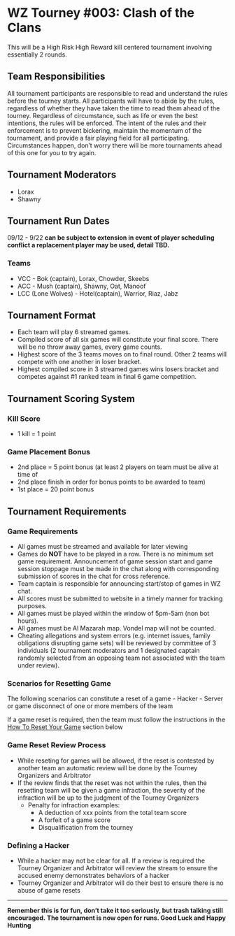 # WZ Tourney #003: Clash of the Clans

This will be a High Risk High Reward kill centered tournament involving essentially 2 rounds.

## Team Responsibilities

All tournament participants are responsible to read and understand the rules before the tourney starts. All participants will have to abide by the rules, regardless of whether they have taken the time to read them ahead of the tourney. Regardless of circumstance, such as life or even the best intentions, the rules will be enforced. The intent of the rules and their enforcement is to prevent bickering, maintain the momentum of the tournament, and provide a fair playing field for all participating. Circumstances happen, don’t worry there will be more tournaments ahead of this one for you to try again.

## Tournament Moderators

- Lorax
- Shawny

## Tournament Run Dates

09/12 - 9/22 **can be subject to extension in event of player scheduling conflict a replacement player may be used, detail TBD.**

### Teams

- VCC - Bok (captain), Lorax, Chowder, Skeebs
- ACC - Mush (captain), Shawny, Oat, Manoof
- LCC (Lone Wolves) - Hotel(captain), Warrior, Riaz, Jabz

## Tournament Format

- Each team will play 6 streamed games.
- Compiled score of all six games will constitute your final score. There will be no throw away games, every game counts.
- Highest score of the 3 teams moves on to final round. Other 2 teams will compete with one another in loser bracket.
- Highest compiled score in 3 streamed games wins losers bracket and competes against #1 ranked team in final 6 game competition.

## Tournament Scoring System

### Kill Score

- 1 kill = 1 point

### Game Placement Bonus

- 2nd place = 5 point bonus (at least 2 players on team must be alive at time of
- 2nd place finish in order for bonus points to be awarded to team)
- 1st place = 20 point bonus

## Tournament Requirements

### Game Requirements

- All games must be streamed and available for later viewing
- Games do **NOT** have to be played in a row. There is no minimum set game requirement. Announcement of game session start and game session stoppage must be made in the chat along with corresponding submission of scores in the chat for cross reference.
- Team captain is responsible for announcing start/stop of games in WZ chat.
- All scores must be submitted to website in a timely manner for tracking purposes.
- All games must be played within the window of 5pm-5am (non bot hours).
- All games must be Al Mazarah map. Vondel map will not be counted.
- Cheating allegations and system errors (e.g. internet issues, family obligations disrupting game sets) will be reviewed by committee of 3 individuals (2 tournament moderators and 1 designated captain randomly selected from an opposing team not associated with the team under review).

### Scenarios for Resetting Game

The following scenarios can constitute a reset of a game
    - Hacker
    - Server or game disconnect of one or more members of the team

If a game reset is required, then the team must follow the instructions in the [How To Reset Your Game](how-tos.md#how-to-reset-your-game) section below

### Game Reset Review Process

- While reseting for games will be allowed, if the reset is contested by another team an automatic review will be done by the Tourney Organizers and Arbitrator
- If the review finds that the reset was not within the rules, then the resetting team will be given a game infraction,  the severity of the infraction will be up to the judgment of the Tourney Organizers
  - Penalty for infraction examples:
    - A deduction of xxx points from the total team score
    - A forfeit of a game score
    - Disqualification from the tourney

### Defining a Hacker

- While a hacker may not be clear for all. If a review is required the Tourney Organizer and Arbitrator will review the stream to ensure the accused enemy demonstrates behaviors of a hacker
- Tourney Organizer and Arbitrator will do their best to ensure there is no abuse of game resets

---

**Remember this is for fun, don’t take it too seriously, but trash talking still encouraged.**
**The tournament is now open for runs. Good Luck and Happy Hunting**

